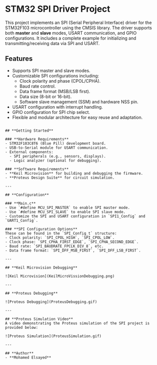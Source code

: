 # STM32 SPI Driver Project

This project implements an SPI (Serial Peripheral Interface) driver for the STM32F103 microcontroller using the CMSIS library. The driver supports both **master** and **slave** modes, USART communication, and GPIO configurations. It includes a complete example for initializing and transmitting/receiving data via SPI and USART.

## **Features**
- Supports SPI master and slave modes.
- Customizable SPI configurations including:
  - Clock polarity and phase (CPOL/CPHA).
  - Baud rate control.
  - Data frame format (MSB/LSB first).
  - Data size (8-bit or 16-bit).
  - Software slave management (SSM) and hardware NSS pin.
- USART configuration with interrupt handling.
- GPIO configuration for SPI chip select.
- Flexible and modular architecture for easy reuse and adaptation.

```

## **Getting Started**

### **Hardware Requirements**
- STM32F103C8T6 (Blue Pill) development board.
- USB-to-Serial module for USART communication.
- External components:
  - SPI peripherals (e.g., sensors, displays).
  - Logic analyzer (optional for debugging).

### **Software Requirements**
- **Keil Microvision** for building and debugging the firmware.
- **Proteus Design Suite** for circuit simulation.

---

## **Configuration**

### **Main.c**
- Use `#define MCU_SPI_MASTER` to enable SPI master mode.
- Use `#define MCU_SPI_SLAVE` to enable SPI slave mode.
- Customize the SPI and USART configuration in `SPI1_Config` and `UART1_Config`.

### **SPI Configuration Options**
These can be found in the `SPI_Config_t` structure:
- Clock polarity: `SPI_CPOL_HIGH`, `SPI_CPOL_LOW`.
- Clock phase: `SPI_CPHA_FIRST_EDGE`, `SPI_CPHA_SECOND_EDGE`.
- Baud rate: `SPI_BAUDRATE_FPCLK_DIV_8`, etc.
- Data frame format: `SPI_DFF_MSB_FIRST`, `SPI_DFF_LSB_FIRST`.

---

## **Keil Microvision Debugging**

![Keil Microvision](KeilMicroVissionDebugging.png)

---

## **Proteus Debugging**

![Proteus Debugging](ProteusDebugging.gif)

---

## **Proteus Simulation Video**
A video demonstrating the Proteus simulation of the SPI project is provided below:

![Proteus Simulation](ProteusSimulation.gif)

---

## **Author**
- **Mohamed Elsayed**

